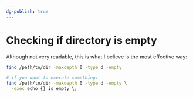 ```yaml
---
dg-publish: true
---
```

# Checking if directory is empty

Although not very readable, this is what I believe is the most effective way:

```bash
find /path/to/dir -maxdepth 0 -type d -empty

# if you want to execute something:
find /path/to/dir -maxdepth 0 -type d -empty \
  -exec echo {} is empty \;
```
